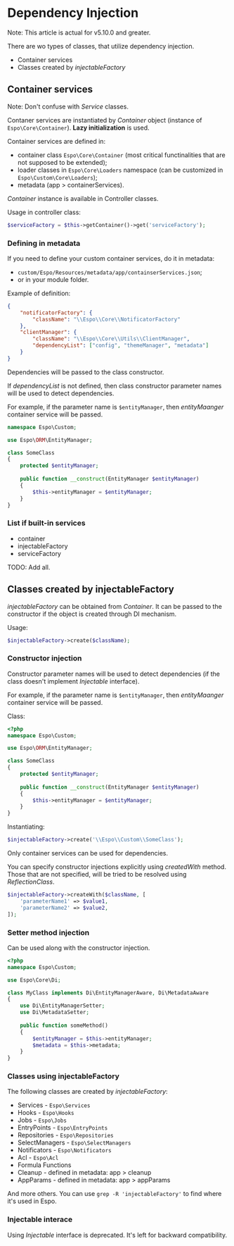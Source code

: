 # Dependency Injection

Note: This article is actual for v5.10.0 and greater.

There are wo types of classes, that utilize dependency injection.

* Container services
* Classes created by *injectableFactory*

## Container services

Note: Don't confuse with *Service* classes.

Contaner services are instantiated by *Container* object (instance of `Espo\Core\Container`). **Lazy initialization** is used.

Container services are defined in:

* container class `Espo\Core\Container` (most critical functinalities that are not supposed to be extended);
* loader classes in `Espo\Core\Loaders` namespace (can be customized in `Espo\Custom\Core\Loaders`);
* metadata (app > containerServices).

*Container* instance is available in Controller classes.

Usage in controller class:

```php
$serviceFactory = $this->getContainer()->get('serviceFactory');
```

### Defining in metadata

If you need to define your custom container services, do it in metadata:

* `custom/Espo/Resources/metadata/app/containserServices.json`;
* or in your module folder.

Example of definition:

```json
{
    "notificatorFactory": {
        "className": "\\Espo\\Core\\NotificatorFactory"
    },
    "clientManager": {
        "className": "\\Espo\\Core\\Utils\\ClientManager",
        "dependencyList": ["config", "themeManager", "metadata"]
    }
}
```

Dependencies will be passed to the class constructor.

If *dependencyList* is not defined, then class constructor parameter names will be used to detect dependencies. 

For example, if the parameter name is `$entityManager`, then *entityMaanger* container service will be passed.

```php
namespace Espo\Custom;

use Espo\ORM\EntityManager;

class SomeClass
{
    protected $entityManager;
    
    public function __construct(EntityManager $entityManager)
    {
        $this->entityManager = $entityManager;
    }
}
```

### List if built-in services

* container
* injectableFactory
* serviceFactory

TODO: Add all.

## Classes created by injectableFactory

*injectableFactory* can be obtained from *Container*. It can be passed to the constructor if the object is created through DI mechanism.

Usage:

```php
$injectableFactory->create($className);
```

### Constructor injection

Constructor parameter names will be used to detect dependencies (if the class doesn't implement *Injectable* interface).

For example, if the parameter name is `$entityManager`, then *entityMaanger* container service will be passed.

Class:

```php
<?php
namespace Espo\Custom;

use Espo\ORM\EntityManager;

class SomeClass
{
    protected $entityManager;
    
    public function __construct(EntityManager $entityManager)
    {
        $this->entityManager = $entityManager;
    }
}
```

Instantiating:

```php
$injectableFactory->create('\\Espo\\Custom\\SomeClass');
```
Only container services can be used for dependencies.

You can specify constructor injections explicitly using *createdWith* method. Those that are not specified, will be tried to be resolved using *ReflectionClass*.

```php
$injectableFactory->createWith($className, [
    'parameterName1' => $value1,
    'parameterName2' => $value2,
]);
```

### Setter method injection

Can be used along with the constructor injection.

```php
<?php
namespace Espo\Custom;

use Espo\Core\Di;

class MyClass implements Di\EntityManagerAware, Di\MetadataAware
{
    use Di\EntityManagerSetter;
    use Di\MetadataSetter;
    
    public function someMethod()
    {
        $entityManager = $this->entityManager;
        $metadata = $this->metadata;
    }
}
```

### Classes using injectableFactory

The following classes are created by *injectableFactory*:

* Services - `Espo\Services`
* Hooks - `Espo\Hooks`
* Jobs - `Espo\Jobs`
* EntryPoints - `Espo\EntryPoints`
* Repositories - `Espo\Repositories`
* SelectManagers - `Espo\SelectManagers`
* Notificators - `Espo\Notificators`
* Acl - `Espo\Acl`
* Formula Functions
* Cleanup - defined in metadata: app > cleanup
* AppParams - defined in metadata: app > appParams

And more others. You can use `grep -R 'injectableFactory'` to find where it's used in Espo.

### Injectable interace

Using *Injectable* interface is deprecated. It's left for backward compatibility.
